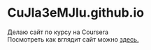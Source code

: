 # CuJIa3eMJIu.github.io
Делаю сайт по курсу на Coursera
<br>
Посмотреть как вглядит сайт можно <a href="CuJIa3eMJIu.github.io">здесь.</a>
